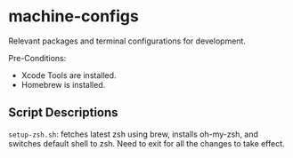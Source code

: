 # machine-configs
Relevant packages and terminal configurations for development.

Pre-Conditions:
 - Xcode Tools are installed.
 - Homebrew is installed.

## Script Descriptions

`setup-zsh.sh`: fetches latest zsh using brew, installs oh-my-zsh, and switches default shell to zsh. Need to exit for all the changes to take effect.
